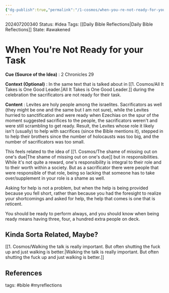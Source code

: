 ```yaml
---
{"dg-publish":true,"permalink":"/1-cosmos/when-you-re-not-ready-for-your-task/","created":"2024-08-31T23:47:15.047-04:00","updated":"2024-12-05T21:55:16.404-05:00"}
---
```


202407200340
Status: #idea
Tags: [[Daily Bible Reflections\|Daily Bible Reflections]]
State: #awakened
# When You're Not Ready for your Task

**Cue (Source of the Idea)** : 2 Chronicles 29

**Context (Optional)** : In the same text that is talked about in [[1. Cosmos/All It Takes is One Good Leader.\|All It Takes is One Good Leader.]] during the celebration the sacrificators are not ready for their task.

**Content** : Levites are holy people among the israelites. Sacrificators as well (they might be one and the same but I am not sure), while the Levites hurried to sanctification and were ready when Ezechias on the spur of the moment suggested sacrifices to the people, the sacrificators weren't and were still scrambling to get ready. Result, the Levites whose role it likely isn't (usually) to help with sacrifices (since the Bible mentions it), stepped in to help their brothers since the number of holocausts was too big, and the number of sacrificators was too small.

This feels related to the idea of [[1. Cosmos/The shame of missing out on one's due\|The shame of missing out on one's due]] but in responsibilities. While it's not quite a reward, one's responsibility is integral to their role and to their worth within a society. But as a sacrificator there were people that were responsible of that role, being so lacking that someone has to take over/supplement in your role is a shame as well.

Asking for help is not a problem, but when the help is being provided because you fell short, rather than because you had the foresight to realize your shortcomings and asked for help, the help that comes is one that is reticent.

You should be ready to perform always, and you should know when being ready means having three, four, a hundred extra people on deck.

## Kinda Sorta Related, Maybe?
[[1. Cosmos/Walking the talk is really important. But often shutting the fuck up and just walking is better.\|Walking the talk is really important. But often shutting the fuck up and just walking is better.]]

## References






tags: #bible #myreflections

